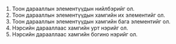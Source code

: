 1. Тоон дарааллын элементүүдын нийлбэрийг ол.
1. Тоон дарааллын элементүүдын хамгийн их элементийг ол.
1. Тоон дарааллын элементүүдын хамгийн бага элементийг ол.
2. Нэрсийн дарааллаас хамгийн урт нэрийг ол.
2. Нэрсийн дарааллаас хамгийн богино нэрийг ол.
